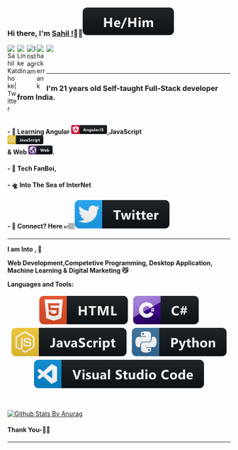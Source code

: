 ### Hi there, I'm [Sahil !](https://sahil.codes)🙋‍♂️<img src="https://raw.githubusercontent.com/boyknowstech/boyknowstech/master/svg/pronouns/hehim.svg" >

<a href="https://twitter.com/sahilkathoke">
  <img align="left" alt="Sahil Kathoke| Twitter" width="22px" src="https://cdn.jsdelivr.net/npm/simple-icons@v3/icons/twitter.svg" />
</a>
<a href="https://www.linkedin.com/in/sahil7066367404/">
  <img align="left" alt="Linkedin" width="22px" src="https://cdn.jsdelivr.net/npm/simple-icons@v3/icons/linkedin.svg" />
</a>
<a href="https://www.instagram.com/boyknowstech/">
  <img align="left" alt="Instagram" width="22px" src="https://cdn.jsdelivr.net/npm/simple-icons@v3/icons/instagram.svg" />
</a>
<a href="https://www.hackerrank.com/sahilkathoke1999">
  <img align="left" alt="hackerrank" width="22px" src="https://cdn.jsdelivr.net/npm/simple-icons@v3/icons/hackerrank.svg" />
</a>
 
 
   ![](https://visitor-badge.glitch.me/badge?page_id=sahilknowstech.sahilknowstech)

<br />

******************* 

### I'm 21 years old Self-taught Full-Stack developer from India.
<br />

#### - 🥀 Learning Angular  <code><img height="20" src="https://github.com/boyknowstech/boyknowstech/blob/master/svg/dev/frameworks/angular.svg"></code>,JavaScript <code> <img height="20" src="https://github.com/boyknowstech/boyknowstech/blob/master/svg/dev/languages/js.svg"> </code> & Web <code><img height="20" src="https://github.com/boyknowstech/boyknowstech/blob/master/svg/dev/misc/web.svg"></code>.

#### - 🔭 Tech FanBoi, 

#### - 🛸 Into The Sea of InterNet 

#### - 💬 Connect? Here 👉🏼[<img src="https://github.com/boyknowstech/boyknowstech/blob/master/svg/social/twitter.svg" >](https://twitter.com/sahilkathoke/)

*******************

**I am Into , 🙏**

**Web Development,Competetive Programming, Desktop Application, Machine Learning & Digital Marketing 😼**

**Languages and Tools:**  
<p align="center">

<img src="https://github.com/boyknowstech/boyknowstech/blob/master/svg/dev/languages/html.svg" alt="html" style="vertical-align:top; margin:4px">    
<img src="https://github.com/boyknowstech/boyknowstech/blob/master/svg/dev/languages/csharp.svg" alt="csharp" style="vertical-align:top; margin:4px">
<img src="https://github.com/boyknowstech/boyknowstech/blob/master/svg/dev/languages/js.svg" alt="js" style="vertical-align:top; margin:4px">
<img src="https://github.com/boyknowstech/boyknowstech/blob/master/svg/dev/languages/python.svg" alt="python" style="vertical-align:top; margin:4px">
<img src="https://github.com/boyknowstech/boyknowstech/blob/master/svg/dev/tools/visualstudio_code.svg" alt="vscode" style="vertical-align:top; margin:4px">

</p>


<br>

[![Github Stats By Anurag](https://github-readme-stats.vercel.app/api?username=boyknowstech&show_icons=true&title_color=fff&icon_color=79ff97&text_color=9f9f9f&bg_color=151515)](https://github.com/anuraghazra/github-readme-stats)




#### Thank You-🙏🏼


***********************************


  
